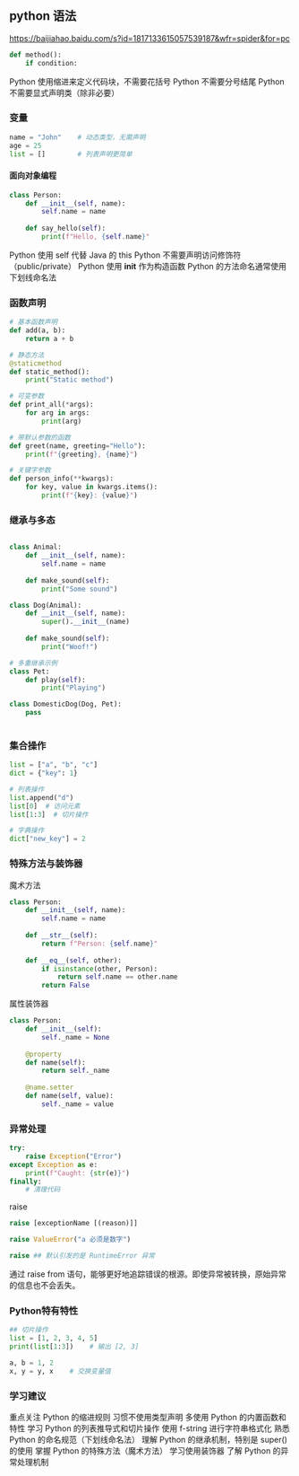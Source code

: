 ## python 语法
https://baijiahao.baidu.com/s?id=1817133615057539187&wfr=spider&for=pc

```python
def method():
    if condition:
```

Python 使用缩进来定义代码块，不需要花括号
Python 不需要分号结尾
Python 不需要显式声明类（除非必要）

### 变量

```python
name = "John"    # 动态类型，无需声明
age = 25
list = []        # 列表声明更简单
```

#### 面向对象编程

```python
class Person:
    def __init__(self, name):
        self.name = name
    
    def say_hello(self):
        print(f"Hello, {self.name}"
```

Python 使用 self 代替 Java 的 this
Python 不需要声明访问修饰符（public/private）
Python 使用 __init__ 作为构造函数
Python 的方法命名通常使用下划线命名法

### 函数声明

```python
# 基本函数声明
def add(a, b):
    return a + b

# 静态方法
@staticmethod
def static_method():
    print("Static method")

# 可变参数
def print_all(*args):
    for arg in args:
        print(arg)

# 带默认参数的函数
def greet(name, greeting="Hello"):
    print(f"{greeting}, {name}")

# 关键字参数
def person_info(**kwargs):
    for key, value in kwargs.items():
        print(f"{key}: {value}")
```

### 继承与多态

```python

class Animal:
    def __init__(self, name):
        self.name = name
    
    def make_sound(self):
        print("Some sound")

class Dog(Animal):
    def __init__(self, name):
        super().__init__(name)
    
    def make_sound(self):
        print("Woof!")

# 多重继承示例
class Pet:
    def play(self):
        print("Playing")

class DomesticDog(Dog, Pet):
    pass
    
```

### 集合操作

```python
list = ["a", "b", "c"]
dict = {"key": 1}

# 列表操作
list.append("d")
list[0]  # 访问元素
list[1:3]  # 切片操作

# 字典操作
dict["new_key"] = 2
```

### 特殊方法与装饰器

魔术方法
```python
class Person:
    def __init__(self, name):
        self.name = name
    
    def __str__(self):
        return f"Person: {self.name}"
    
    def __eq__(self, other):
        if isinstance(other, Person):
            return self.name == other.name
        return False
```

属性装饰器
```python
class Person:
    def __init__(self):
        self._name = None
    
    @property
    def name(self):
        return self._name
    
    @name.setter
    def name(self, value):
        self._name = value
```

### 异常处理

```python
try:
    raise Exception("Error")
except Exception as e:
    print(f"Caught: {str(e)}")
finally:
    # 清理代码
```

raise

```python
raise [exceptionName [(reason)]]

raise ValueError("a 必须是数字")

raise ## 默认引发的是 RuntimeError 异常 
```
通过 raise from 语句，能够更好地追踪错误的根源。即使异常被转换，原始异常的信息也不会丢失。

### Python特有特性

```python 
## 切片操作
list = [1, 2, 3, 4, 5]
print(list[1:3])    # 输出 [2, 3]
```

```python
a, b = 1, 2
x, y = y, x    # 交换变量值
```

### 学习建议
重点关注 Python 的缩进规则
习惯不使用类型声明
多使用 Python 的内置函数和特性
学习 Python 的列表推导式和切片操作
使用 f-string 进行字符串格式化
熟悉 Python 的命名规范（下划线命名法）
理解 Python 的继承机制，特别是 super() 的使用
掌握 Python 的特殊方法（魔术方法）
学习使用装饰器
了解 Python 的异常处理机制
